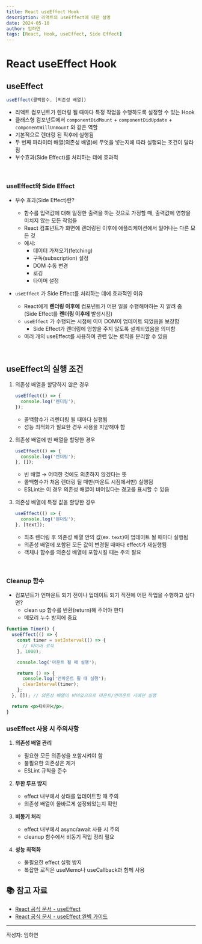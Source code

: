 ```yaml
---
title: React useEffect Hook
description: 리액트의 useEffect에 대한 설명
date: 2024-05-10
author: 임하연
tags: [React, Hook, useEffect, Side Effect]
---
```


# React useEffect Hook

## useEffect

```jsx
useEffect(콜백함수, [의존성 배열])
```

- 리액트 컴포넌트가 렌더링 될 때마다 특정 작업을 수행하도록 설정할 수 있는 Hook
- 클래스형 컴포넌트에서 `componentDidMount` + `componentDidUpdate` + `componentWillUnmount` 와 같은 역할
- 기본적으로 렌더링 된 직후에 실행됨
- 두 번째 파라미터 배열(의존성 배열)에 무엇을 넣는지에 따라 실행되는 조건이 달라짐
- 부수효과(Side Effect)를 처리하는 데에 효과적

<br>

### useEffect와 Side Effect

- 부수 효과(Side Effect)란?

  - 함수를 입력값에 대해 일정한 출력을 하는 것으로 가정할 때, 출력값에 영향을 미치지 않는 모든 작업들
  - React 컴포넌트가 화면에 렌더링된 이후에 애플리케이션에서 일어나는 다른 모든 것
  - 예시:
    - 데이터 가져오기(fetching)
    - 구독(subscription) 설정
    - DOM 수동 변경
    - 로깅
    - 타이머 설정

- `useEffect` 가 Side Effect를 처리하는 데에 효과적인 이유
  - React에게 **렌더링 이후에** 컴포넌트가 어떤 일을 수행해야하는 지 알려 줌 (Side Effect를 **렌더링 이후에** 발생시킴)
  - `useEffect` 가 수행되는 시점에 이미 DOM이 업데이트 되었음을 보장함
    - Side Effect가 렌더링에 영향을 주지 않도록 설계되었음을 의미함
  - 여러 개의 useEffect를 사용하여 관련 있는 로직을 분리할 수 있음

<br>

## useEffect의 실행 조건

1. 의존성 배열을 할당하지 않은 경우

   ```jsx
   useEffect(() => {
     console.log('렌더링');
   });
   ```

   - 콜백함수가 리렌더링 될 때마다 실행됨
   - 성능 최적화가 필요한 경우 사용을 지양해야 함

2. 의존성 배열에 빈 배열을 할당한 경우

   ```jsx
   useEffect(() => {
     console.log('렌더링');
   }, []);
   ```

   - 빈 배열 → 어떠한 것에도 의존하지 않겠다는 뜻
   - 콜백함수가 처음 렌더링 될 때만(마운트 시점에서만) 실행됨
   - ESLint는 이 경우 의존성 배열이 비어있다는 경고를 표시할 수 있음

3. 의존성 배열에 특정 값을 할당한 경우

   ```jsx
   useEffect(() => {
     console.log('렌더링');
   }, [text]);
   ```

   - 최초 렌더링 후 의존성 배열 안의 값(ex. `text`)이 업데이트 될 때마다 실행됨
   - 의존성 배열에 포함된 모든 값이 변경될 때마다 effect가 재실행됨
   - 객체나 함수를 의존성 배열에 포함시킬 때는 주의 필요

<br>

### Cleanup 함수

- 컴포넌트가 언마운트 되기 전이나 업데이트 되기 직전에 어떤 작업을 수행하고 싶다면?
  - clean up 함수를 반환(return)해 주어야 한다
  - 메모리 누수 방지에 중요

```jsx
function Timer() {
  useEffect(() => {
    const timer = setInterval(() => {
      // 타이머 로직
    }, 1000);

    console.log('마운트 될 때 실행');

    return () => {
      console.log('언마운트 될 때 실행');
      clearInterval(timer);
    };
  }, []); // 의존성 배열이 비어있으므로 마운트/언마운트 시에만 실행

  return <p>타이머</p>;
}
```

### useEffect 사용 시 주의사항

1. **의존성 배열 관리**

   - 필요한 모든 의존성을 포함시켜야 함
   - 불필요한 의존성은 제거
   - ESLint 규칙을 준수

2. **무한 루프 방지**

   - effect 내부에서 상태를 업데이트할 때 주의
   - 의존성 배열이 올바르게 설정되었는지 확인

3. **비동기 처리**

   - effect 내부에서 async/await 사용 시 주의
   - cleanup 함수에서 비동기 작업 정리 필요

4. **성능 최적화**
   - 불필요한 effect 실행 방지
   - 복잡한 로직은 useMemo나 useCallback과 함께 사용

## 📚 참고 자료

- [React 공식 문서 - useEffect](https://ko.legacy.reactjs.org/docs/hooks-effect.html)
- [React 공식 문서 - useEffect 완벽 가이드](https://overreacted.io/a-complete-guide-to-useeffect/)

---

작성자: 임하연
